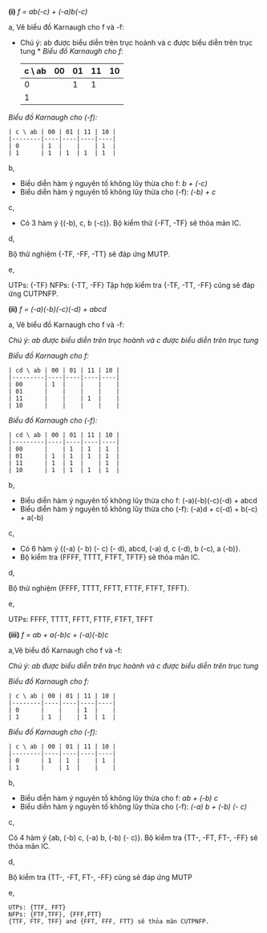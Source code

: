 **(i)** *f = ab(-c) + (-a)b(-c)*

a, Vẽ biểu đồ Karnaugh cho f và -f:
* Chú ý: ab được biểu diễn trên trục hoành và c được biểu diễn trên trục tung *
*Biểu đồ Karnaugh cho f:*

    | c \ ab | 00 | 01 | 11 | 10 |
    |--------|----|----|----|----|
    | 0      |    | 1  | 1  |    |
    | 1      |    |    |    |    |

*Biểu đồ Karnaugh cho (-f):*

    | c \ ab | 00 | 01 | 11 | 10 |
    |--------|----|----|----|----|
    | 0      | 1  |    |    | 1  |
    | 1      | 1  | 1  | 1  | 1  |

b, 

- Biểu diễn hàm ý nguyên tố không lũy thừa cho f: *b + (-c)*
- Biểu diễn hàm ý nguyên tố không lũy thừa cho (-f): *(-b) + c*

c,

- Có 3 hàm ý {(-b), c, b (-c)}. Bộ kiểm thử {-FT, -TF} sẽ thỏa mãn IC.


d,

Bộ thử nghiệm {-TF, -FF, -TT} sẽ đáp ứng MUTP.

e,

UTPs: {-TF}
NFPs: {-TT, -FF}
Tập hợp kiểm tra {-TF, -TT, -FF} cũng sẽ đáp ứng CUTPNFP.

**(ii)** *f = (-a)(-b)(-c)(-d) + abcd* 

a, Vẽ biểu đồ Karnaugh cho f và -f:

*Chú ý: ab được biểu diễn trên trục hoành và c được biểu diễn trên trục tung*

*Biểu đồ Karnaugh cho f:*

    | cd \ ab | 00 | 01 | 11 | 10 |
    |---------|----|----|----|----|
    | 00      | 1  |    |    |    |
    | 01      |    |    |    |    |
    | 11      |    |    | 1  |    |
    | 10      |    |    |    |    |
    
*Biểu đồ Karnaugh cho (-f):*

    | cd \ ab | 00 | 01 | 11 | 10 |
    |---------|----|----|----|----|
    | 00      |    | 1  | 1  | 1  |
    | 01      | 1  | 1  | 1  | 1  |
    | 11      | 1  | 1  |    | 1  |
    | 10      | 1  | 1  | 1  | 1  |
    
b,

- Biểu diễn hàm ý nguyên tố không lũy thừa cho f: (-a)(-b)(-c)(-d) + abcd 
- Biểu diễn hàm ý nguyên tố không lũy thừa cho (-f): (-a)d + c(-d) + b(-c) + a(-b)

c,
- Có 6 hàm ý {(-a) (- b) (- c) (- d), abcd, (-a) d, c (-d), b (-c), a (-b)}. 
- Bộ kiểm tra {FFFF, TTTT, FTFT, TFTF} sẽ thỏa mãn IC.

d,

Bộ thử nghiệm {FFFF, TTTT, FFTT, FTTF, FTFT, TFFT}.

e,

UTPs: FFFF, TTTT, FFTT, FTTF, FTFT, TFFT

**(iii)** *f = ab + a(-b)c + (-a)(-b)c*

a,Vẽ biểu đồ Karnaugh cho f và -f:

*Chú ý: ab được biểu diễn trên trục hoành và c được biểu diễn trên trục tung*

*Biểu đồ Karnaugh cho f:*

    | c \ ab | 00 | 01 | 11 | 10 |
    |--------|----|----|----|----|
    | 0      |    |    | 1  |    |
    | 1      | 1  |    | 1  | 1  |

*Biểu đồ Karnaugh cho (-f):*

    | c \ ab | 00 | 01 | 11 | 10 |
    |--------|----|----|----|----|
    | 0      | 1  | 1  |    | 1  |
    | 1      |    | 1  |    |    |
    
b,

- Biểu diễn hàm ý nguyên tố không lũy thừa cho f: *ab + (-b) c*
- Biểu diễn hàm ý nguyên tố không lũy thừa cho (-f): *(-a) b + (-b) (- c)*

c,

Có 4 hàm ý {ab, (-b) c, (-a) b, (-b) (- c)}. Bộ kiểm tra {TT-, -FT, FT-, -FF} sẽ thỏa mãn IC.

d,

Bộ kiểm tra {TT-, -FT, FT-, -FF} cũng sẽ đáp ứng MUTP

e,

    UTPs: {TTF, FFT}
    NFPs: {FTF,TFF}, {FFF,FTT} 
    {TTF, FTF, TFF} and {FFT, FFF, FTT} sẽ thỏa mãn CUTPNFP.

